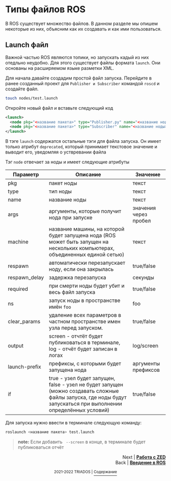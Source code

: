 # Типы файлов ROS

В ROS существует множество файлов. В данном разделе мы опишем некоторые из них, объясним как их создавать и как ими пользоваться.

## Launch файл

Важной частью ROS являются топики, но запускать кадый из них отедльно неудобно. Для этого существует файлы формата `launch`. Они основаны на расширяемом языке разметки XML. 

Для начала давайте создадим простой файл запуска. Перейдите в ранее созданный проект для `Publisher и Subscriber` командой `roscd` и создайте файл.

```bash
touch nodes/test.launch
```

Откройте новый файл и вставьте следующий код

```xml
<launch>
  <node pkg="<название пакета>" type="Publisher.py" name="<название ноды>"/>
  <node pkg="<название пакета>" type="Subscriber" name="<название ноды>"/>
</launch>
```

В тэге `launch` содержатся остальные тэги для файла запуска. Он имеет только атрибут `deprecated`, который принимает текстовое значение и выводит его, уведомляя о уствревании файла

Тэг `node` отвечает за ноды и имеет следующие атрибуты

|Параметр|Описание|Значение|
|-------------------|--------------|-------------------|
|pkg|пакет ноды|текст|
|type|тип ноды|текст|
|name|название ноды|текст|
|args|аргументы, которые получит нода при запуске|значения через пробел|
|machine|название машины, на которой будет запущена нода (ROS может быть запущен на нескольких компьютерах, объединенных единой сетью)|текст|
|respawn|автоматически перезапускает ноду, если она закрылась|true/false|
|respawn_delay|задержка перезапуска|секунды|
|required|при смерти ноды будет убит и весь файл запуска|true/false|
|ns|запуск ноды в пространстве имён `foo`|foo|
|clear_params|удаление всех параметров в частном пространстве имен узла перед запуском.|true/false|
|output|screen - отчтёт будет публиковаться в терминале, log - отчёт будет записан в логах|log/screen|
|launch-prefix|префиксы, с которыми будет запущена нода|аргументы префиксов|
|if|true - узел будет запущен, false - узел не будет запущен (можно создавать сложные файлы запуска, где ноды будут запускаться при выполнении определённых условий)|true/false|

Для запуска нужно ввести в терминале следующую команду:

```bash
roslaunch <название пакета> test.launch
```
> **note:** Если добавить ` --screen` в конце, в терминале будет публиковаться отчёт



<p align="right">Next | <b><a href="zed.md">Работа с ZED</a></b>
<br/>
Back | <b><a href="ros.md">Введение в ROS</a></b></p>
<p align="center"><sup>2021-2022 TRIADOS | </sup><a href="../README.md#содержание"><sup>Содержание</sup></a></p>
